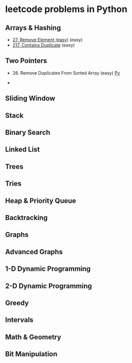 # leetcode problems in Python

## Arrays & Hashing

- [27. Remove Element (easy)](https://github.com/flenhu/leetcode/blob/main/easy/27_removeElement.ipynb) (easy)
- [217. Contains Duplicate](https://github.com/flenhu/leetcode/blob/main/easy/217_containsDuplicate.ipynb) (easy)

## Two Pointers


- 26\. Remove Duplicates From Sorted Array (easy) 
[Py](https://github.com/flenhu/leetcode/blob/main/Python/easy/26_removeDuplicatesFromSortedArray.ipynb)

-  

## Sliding Window

## Stack

## Binary Search

## Linked List

## Trees

## Tries

## Heap & Priority Queue

## Backtracking 

## Graphs

## Advanced Graphs

## 1-D Dynamic Programming

## 2-D Dynamic Programming 

## Greedy

## Intervals

## Math & Geometry

## Bit Manipulation

